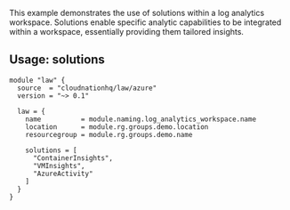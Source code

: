 This example demonstrates the use of solutions within a log analytics workspace. Solutions enable specific analytic capabilities to be integrated within a workspace, essentially providing them tailored insights.

## Usage: solutions

```hcl
module "law" {
  source  = "cloudnationhq/law/azure"
  version = "~> 0.1"

  law = {
    name          = module.naming.log_analytics_workspace.name
    location      = module.rg.groups.demo.location
    resourcegroup = module.rg.groups.demo.name

    solutions = [
      "ContainerInsights",
      "VMInsights",
      "AzureActivity"
    ]
  }
}
```
